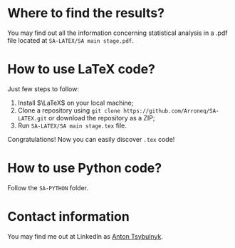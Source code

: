 # Where to find the results?

You may find out all the information concerning statistical analysis in a .pdf file located at ```SA-LATEX/SA main stage.pdf```.

# How to use LaTeX code?

Just few steps to follow:
1. Install $\LaTeX$ on your local machine;
2. Clone a repository using ```git clone https://github.com/Arroneq/SA-LATEX.git``` or download the repository as a ZIP;
3. Run ```SA-LATEX/SA main stage.tex``` file.

Congratulations! Now you can easily discover ```.tex``` code!

# How to use Python code?

Follow the ```SA-PYTHON``` folder.

# Contact information

You may find me out at LinkedIn as [Anton Tsybulnyk](https://www.linkedin.com/in/anton-tsybulnyk-2568a3192/).
